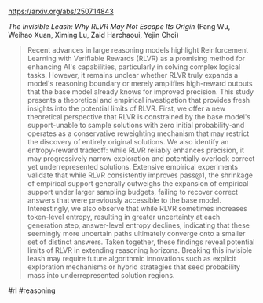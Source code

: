 https://arxiv.org/abs/2507.14843

*The Invisible Leash: Why RLVR May Not Escape Its Origin* (Fang Wu, Weihao Xuan, Ximing Lu, Zaid Harchaoui, Yejin Choi)

> Recent advances in large reasoning models highlight Reinforcement Learning with Verifiable Rewards (RLVR) as a promising method for enhancing AI's capabilities, particularly in solving complex logical tasks. However, it remains unclear whether RLVR truly expands a model's reasoning boundary or merely amplifies high-reward outputs that the base model already knows for improved precision. This study presents a theoretical and empirical investigation that provides fresh insights into the potential limits of RLVR. First, we offer a new theoretical perspective that RLVR is constrained by the base model's support-unable to sample solutions with zero initial probability-and operates as a conservative reweighting mechanism that may restrict the discovery of entirely original solutions. We also identify an entropy-reward tradeoff: while RLVR reliably enhances precision, it may progressively narrow exploration and potentially overlook correct yet underrepresented solutions. Extensive empirical experiments validate that while RLVR consistently improves pass@1, the shrinkage of empirical support generally outweighs the expansion of empirical support under larger sampling budgets, failing to recover correct answers that were previously accessible to the base model. Interestingly, we also observe that while RLVR sometimes increases token-level entropy, resulting in greater uncertainty at each generation step, answer-level entropy declines, indicating that these seemingly more uncertain paths ultimately converge onto a smaller set of distinct answers. Taken together, these findings reveal potential limits of RLVR in extending reasoning horizons. Breaking this invisible leash may require future algorithmic innovations such as explicit exploration mechanisms or hybrid strategies that seed probability mass into underrepresented solution regions.

#rl #reasoning 